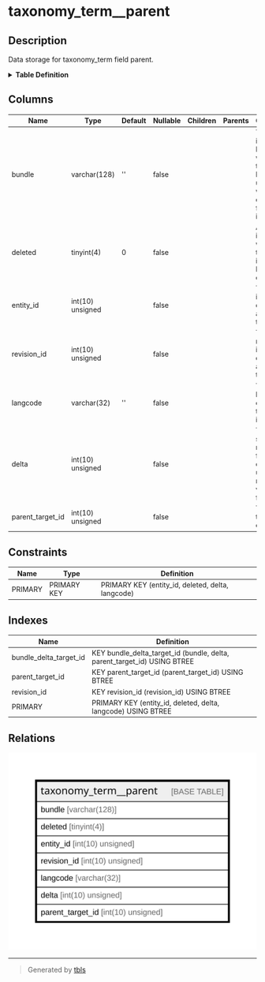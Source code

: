 # taxonomy_term__parent

## Description

Data storage for taxonomy_term field parent.

<details>
<summary><strong>Table Definition</strong></summary>

```sql
CREATE TABLE `taxonomy_term__parent` (
  `bundle` varchar(128) CHARACTER SET ascii COLLATE ascii_general_ci NOT NULL DEFAULT '' COMMENT 'The field instance bundle to which this row belongs, used when deleting a field instance',
  `deleted` tinyint(4) NOT NULL DEFAULT 0 COMMENT 'A boolean indicating whether this data item has been deleted',
  `entity_id` int(10) unsigned NOT NULL COMMENT 'The entity id this data is attached to',
  `revision_id` int(10) unsigned NOT NULL COMMENT 'The entity revision id this data is attached to',
  `langcode` varchar(32) CHARACTER SET ascii COLLATE ascii_general_ci NOT NULL DEFAULT '' COMMENT 'The language code for this data item.',
  `delta` int(10) unsigned NOT NULL COMMENT 'The sequence number for this data item, used for multi-value fields',
  `parent_target_id` int(10) unsigned NOT NULL COMMENT 'The ID of the target entity.',
  PRIMARY KEY (`entity_id`,`deleted`,`delta`,`langcode`),
  KEY `revision_id` (`revision_id`),
  KEY `parent_target_id` (`parent_target_id`),
  KEY `bundle_delta_target_id` (`bundle`,`delta`,`parent_target_id`)
) ENGINE=InnoDB DEFAULT CHARSET=utf8mb4 COLLATE=utf8mb4_general_ci COMMENT='Data storage for taxonomy_term field parent.'
```

</details>

## Columns

| Name | Type | Default | Nullable | Children | Parents | Comment |
| ---- | ---- | ------- | -------- | -------- | ------- | ------- |
| bundle | varchar(128) | '' | false |  |  | The field instance bundle to which this row belongs, used when deleting a field instance |
| deleted | tinyint(4) | 0 | false |  |  | A boolean indicating whether this data item has been deleted |
| entity_id | int(10) unsigned |  | false |  |  | The entity id this data is attached to |
| revision_id | int(10) unsigned |  | false |  |  | The entity revision id this data is attached to |
| langcode | varchar(32) | '' | false |  |  | The language code for this data item. |
| delta | int(10) unsigned |  | false |  |  | The sequence number for this data item, used for multi-value fields |
| parent_target_id | int(10) unsigned |  | false |  |  | The ID of the target entity. |

## Constraints

| Name | Type | Definition |
| ---- | ---- | ---------- |
| PRIMARY | PRIMARY KEY | PRIMARY KEY (entity_id, deleted, delta, langcode) |

## Indexes

| Name | Definition |
| ---- | ---------- |
| bundle_delta_target_id | KEY bundle_delta_target_id (bundle, delta, parent_target_id) USING BTREE |
| parent_target_id | KEY parent_target_id (parent_target_id) USING BTREE |
| revision_id | KEY revision_id (revision_id) USING BTREE |
| PRIMARY | PRIMARY KEY (entity_id, deleted, delta, langcode) USING BTREE |

## Relations

![er](taxonomy_term__parent.svg)

---

> Generated by [tbls](https://github.com/k1LoW/tbls)
